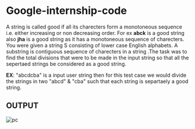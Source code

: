 # Google-internship-code
A string is called good if all its charecters form a monotoneous sequence i.e. either increasing or non decreasing order. For ex  **abck** is a good string also **jha** is a good string as it has a monotoneous sequence of charecters. You were given a string S consisting of lower case English alphabets. A substring is contiguous sequence of charecters in a string .The task was to find the total divisions that were to be made in the input string so that all the sepertaed strings be considered as a good string.

**EX**: "abcdcba" is a input user string then for this test case we would divide the strings in two "abcd" & "cba" such that each string is separtaely a good string.
## OUTPUT
![pc](https://user-images.githubusercontent.com/53641559/90383593-f732a480-e09d-11ea-9d52-af222a16004e.png)

